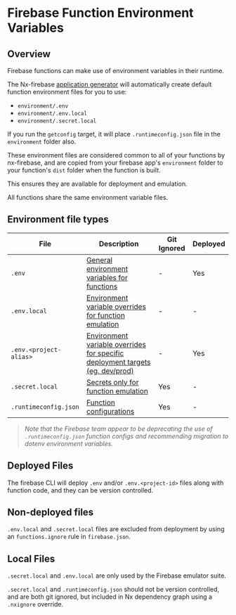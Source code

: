 # Firebase Function Environment Variables

## Overview
Firebase functions can make use of environment variables in their runtime.

The Nx-firebase [application generator](./nx-firebase-applications.md) will automatically create default function environment files for you to use:

- `environment/.env`
- `environment/.env.local`
- `environment/.secret.local`

If you run the `getconfig` target, it will place `.runtimeconfig.json` file in the `environment` folder also.

These environment files are considered common to all of your functions by nx-firebase, and are copied from your firebase app's `environment` folder to your function's `dist` folder when the function is built. 

This ensures they are available for deployment and emulation.

All functions share the same environment variable files.


## Environment file types

| File | Description | Git Ignored | Deployed |
| --- | --- | --- | --- |
| `.env` | [General environment variables for functions](https://firebase.google.com/docs/functions/config-env?gen=2nd#env-variables) | - | Yes |
| `.env.local` | [Environment variable overrides for function emulation](https://firebase.google.com/docs/functions/config-env?gen=2nd#emulator_support) | - | - |
| `.env.<project-alias>` | [Environment variable overrides for specific deployment targets (eg. dev/prod)](https://firebase.google.com/docs/functions/config-env?gen=2nd#deploying_multiple_sets_of_environment_variables) | - | Yes |
| `.secret.local` | [Secrets only for function emulation](https://firebase.google.com/docs/functions/config-env?gen=2nd#secrets_and_credentials_in_the_emulator) | Yes | - |
| `.runtimeconfig.json` | [Function configurations](https://firebase.google.com/docs/cli#functions-commands) | Yes | - |

> _Note that the Firebase team appear to be deprecating the use of `.runtimeconfig.json` function configs and recommending migration to dotenv environment variables._



## Deployed Files

The firebase CLI will deploy `.env` and/or `.env.<project-id>` files along with function code, and they can be version controlled.

## Non-deployed files

`.env.local` and `.secret.local` files are excluded from deployment by using an `functions.ignore` rule in `firebase.json`.

## Local Files

`.secret.local` and `.env.local` are only used by the Firebase emulator suite.

`.secret.local` and `.runtimeconfig.json` should not be version controlled, and are both git ignored, but included in Nx dependency graph using a `.nxignore` override.





